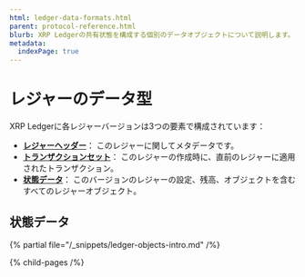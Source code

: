 ```yaml
---
html: ledger-data-formats.html
parent: protocol-reference.html
blurb: XRP Ledgerの共有状態を構成する個別のデータオブジェクトについて説明します。
metadata:
  indexPage: true
---
```

# レジャーのデータ型

XRP Ledgerに各レジャーバージョンは3つの要素で構成されています：

* **[レジャーヘッダー](ledger-header.md)**： このレジャーに関してメタデータです。
* **[トランザクションセット](../transactions/index.md)**： このレジャーの作成時に、直前のレジャーに適用されたトランザクション。
* **[状態データ](ledger-entry-types/index.md)**： このバージョンのレジャーの設定、残高、オブジェクトを含むすべてのレジャーオブジェクト。


## 状態データ

{% partial file="/_snippets/ledger-objects-intro.md" /%}

{% child-pages /%}
